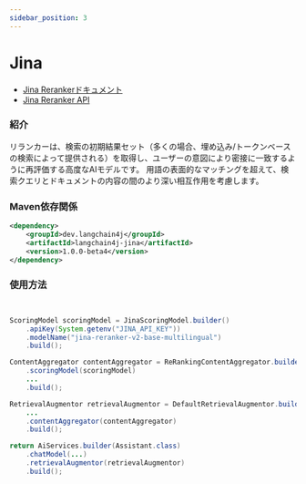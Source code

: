 ```yaml
---
sidebar_position: 3
---
```


# Jina

- [Jina Rerankerドキュメント](https://jina.ai/reranker)
- [Jina Reranker API](https://api.jina.ai/redoc#tag/rerank)


### 紹介

リランカーは、検索の初期結果セット（多くの場合、埋め込み/トークンベースの検索によって提供される）を取得し、ユーザーの意図により密接に一致するように再評価する高度なAIモデルです。
用語の表面的なマッチングを超えて、検索クエリとドキュメントの内容の間のより深い相互作用を考慮します。


### Maven依存関係

```xml
<dependency>
    <groupId>dev.langchain4j</groupId>
    <artifactId>langchain4j-jina</artifactId>
    <version>1.0.0-beta4</version>
</dependency>
```

### 使用方法

```java


ScoringModel scoringModel = JinaScoringModel.builder()
    .apiKey(System.getenv("JINA_API_KEY"))
    .modelName("jina-reranker-v2-base-multilingual")
    .build();

ContentAggregator contentAggregator = ReRankingContentAggregator.builder()
    .scoringModel(scoringModel)
    ... 
    .build();

RetrievalAugmentor retrievalAugmentor = DefaultRetrievalAugmentor.builder()
    ...
    .contentAggregator(contentAggregator)
    .build();

return AiServices.builder(Assistant.class)
    .chatModel(...)
    .retrievalAugmentor(retrievalAugmentor)
    .build();
```
